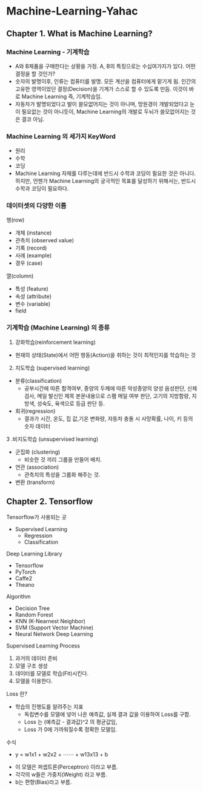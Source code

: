 # Machine-Learning-Yahac

## Chapter 1. What is Machine Learning?

### Machine Learning - 기계학습
- A와 B제품을 구매한다는 상황을 가정. A, B의 특징으로는 수십여가지가 있다. 어떤 결정을 할 것인가?
- 숫자의 발명이후, 인류는 컴퓨터를 발명. 모든 계산을 컴퓨터에게 맡기게 됨. 인간의 고유한 영역이었던 결정(Decision)을 기계가 스스로 할 수 있도록 만듬. 이것이 바로 Machine Learning 즉, 기계학습임.
- 자동차가 발명되었다고 발이 쓸모없어지는 것이 아니며, 망원경이 개발되었다고 눈이 필요없는 것이 아니듯이, Machine Learning의 개발로 두뇌가 쓸모없어지는 것은 결코 아님.

### Machine Learning 의 세가지 KeyWord
- 원리
- 수학
- 코딩
- Machine Learning 자체를 다루는데에 반드시 수학과 코딩이 필요한 것은 아니다. 하지만, 언젠가 Machine Learning의 궁극적인 목표를 달성하기 위해서는, 반드시 수학과 코딩이 필요하다.

### 데이터셋의 다양한 이름

행(row)
- 개체 (instance)
- 관측치 (observed value)
- 기록 (record)
- 사례 (example)
- 경우 (case)

열(column)
- 특성 (feature)
- 속성 (attribute)
- 변수 (variable)  
- field

### 기계학습 (Machine Learning) 의 종류

1. 강화학습(reinforcement learning)
  - 현재의 상태(State)에서 어떤 행동(Action)을 취하는 것이 최적인지를 학습하는 것
2. 지도학습 (supervised learning)
* 분류(classification)
  - 공부시간에 따른 합격여부, 종양의 두께에 따른 악성종양의 양성 음성판단, 신체검사, 메일 발신인 제목 본문내용으로 스팸 메일 여부 판단, 고기의 지방함량, 지방색, 성숙도, 육색으로 등급 판단 등. 
* 회귀(regression)
  - 결과가 시간, 온도, 집 값,기온 변화량, 자동차 충돌 시 사망확률, 나이, 키 등의 숫자 데이터

3 .비지도학습 (unsupervised learning)
* 군집화 (clustering)
  - 비슷한 것 끼리 그룹을 만들어 배치.
* 연관 (association)
  - 관측치의 특성을 그룹화 해주는 것.
* 변환 (transform)

## Chapter 2. Tensorflow

Tensorflow가 사용되는 곳

* Supervised Learning
	- Regression
	- Classification

Deep Learning Library
* Tensorflow
* PyTorch
* Caffe2
* Theano

Algorithm
* Decision Tree
* Random Forest
* KNN (K-Nearnest Neighbor)
* SVM (Support Vector Machine)
* Neural Network Deep Learning

Supervised Learning Process
1. 과거의 데이터 준비
2. 모델 구조 생성
3. 데이터를 모델로 학습(Fit)시킨다.
4. 모델을 이용한다.

Loss 란?
* 학습의 진행도를 알려주는 지표
	- 독립변수를 모델에 넣어 나온 예측값, 실제 결과 값을 이용하여 Loss를 구함.
	- Loss 는 (예측값 - 결과값)^2 의 평균값임, 
	- Loss 가 0에 가까워질수록 정확한 모델임.

수식
* y = w1x1 + w2x2 + ⋯⋯ + w13x13 + b
 - 이 모델은 퍼셉트론(Perceptron) 이라고 부름.
 - 각각의 w들은 가중치(Weight) 라고 부름.
 - b는 편향(Bias)라고 부름.
